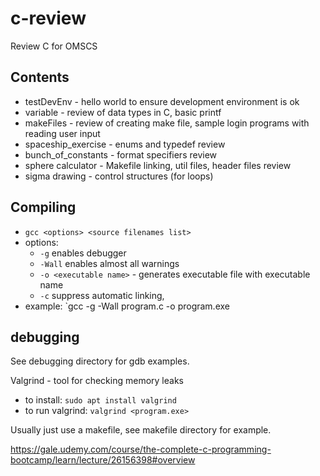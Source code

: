 # c-review
Review C for OMSCS

## Contents
- testDevEnv - hello world to ensure development environment is ok
- variable - review of data types in C, basic printf
- makeFiles - review of creating make file, sample login programs with reading user input
- spaceship_exercise - enums and typedef review
- bunch_of_constants - format specifiers review
- sphere calculator - Makefile linking, util files, header files review
- sigma drawing - control structures (for loops)



## Compiling 
- `gcc <options> <source filenames list>`
- options:
    - `-g` enables debugger
    - `-Wall` enables almost all warnings
    - `-o <executable name>` - generates executable file with executable name
    - `-c` suppress automatic linking, 
- example: `gcc -g -Wall program.c -o program.exe

## debugging
See debugging directory for gdb examples.

Valgrind - tool for checking memory leaks
- to install: `sudo apt install valgrind`
- to run valgrind: `valgrind <program.exe>`


Usually just use a makefile, see makefile directory for example.


https://gale.udemy.com/course/the-complete-c-programming-bootcamp/learn/lecture/26156398#overview

